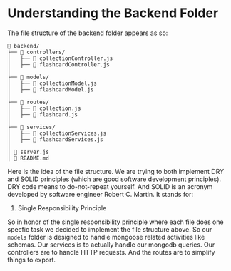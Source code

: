 # Understanding the Backend Folder
The file structure of the backend folder appears as so:
```
📁 backend/
├── 📁 controllers/
│   ├── 📜 collectionController.js
│   ├── 📜 flashcardController.js
│
├── 📁 models/
│   ├── 📜 collectionModel.js
│   ├── 📜 flashcardModel.js
│
├── 📁 routes/
│   ├── 📜 collection.js
│   ├── 📜 flashcard.js
│
├── 📁 services/
│   ├── 📜 collectionServices.js
│   ├── 📜 flashcardServices.js
│
│ 📜 server.js
│ 📜 README.md
```

Here is the idea of the file structure. We are trying to both implement DRY and SOLID principles (which are good software development principles). DRY code means to do-not-repeat yourself. And SOLID is an acronym developed by software engineer Robert C. Martin. It stands for:
1. Single Responsibility Principle

So in honor of the single responsibility principle where each file does one specfic task we decided to implement the file structure above. So our `models` folder is designed to handle mongoose related activities like schemas. Our services is to actually handle our mongodb queries. Our controllers are to handle HTTP requests. And the routes are to simplify things to export.